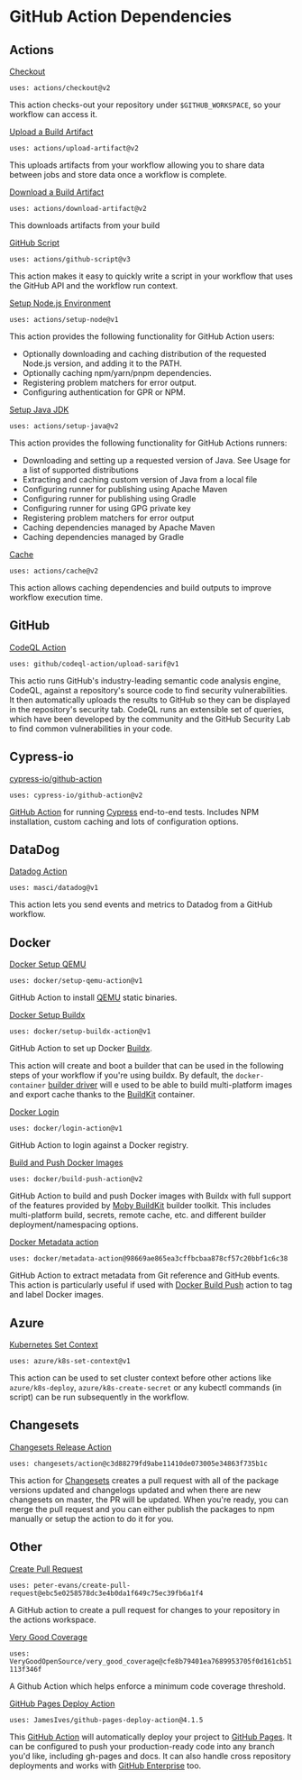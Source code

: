 # GitHub Action Dependencies

## Actions

[Checkout](https://github.com/marketplace/actions/checkout)

`uses: actions/checkout@v2`

This action checks-out your repository under `$GITHUB_WORKSPACE`, so your workflow can access it.

[Upload a Build Artifact](https://github.com/marketplace/actions/upload-a-build-artifact)

`uses: actions/upload-artifact@v2`

This uploads artifacts from your workflow allowing you to share data between jobs and store data once a workflow is complete.

[Download a Build Artifact](https://github.com/marketplace/actions/download-a-build-artifact)

`uses: actions/download-artifact@v2`

This downloads artifacts from your build

[GitHub Script](https://github.com/marketplace/actions/github-script)

`uses: actions/github-script@v3`

This action makes it easy to quickly write a script in your workflow that uses the GitHub API and the workflow run context.

[Setup Node.js Environment](https://github.com/marketplace/actions/setup-node-js-environment)

`uses: actions/setup-node@v1`

This action provides the following functionality for GitHub Action users:

- Optionally downloading and caching distribution of the requested Node.js version, and adding it to the PATH.
- Optionally caching npm/yarn/pnpm dependencies.
- Registering problem matchers for error output.
- Configuring authentication for GPR or NPM.

[Setup Java JDK](https://github.com/marketplace/actions/setup-java-jdk)

`uses: actions/setup-java@v2`

This action provides the following functionality for GitHub Actions runners:

- Downloading and setting up a requested version of Java. See Usage for a list of supported distributions
- Extracting and caching custom version of Java from a local file
- Configuring runner for publishing using Apache Maven
- Configuring runner for publishing using Gradle
- Configuring runner for using GPG private key
- Registering problem matchers for error output
- Caching dependencies managed by Apache Maven
- Caching dependencies managed by Gradle

[Cache](https://github.com/marketplace/actions/cache)

`uses: actions/cache@v2`

This action allows caching dependencies and build outputs to improve workflow execution time.

## GitHub

[CodeQL Action](https://github.com/github/codeql-action)

`uses: github/codeql-action/upload-sarif@v1`

This actio runs GitHub's industry-leading semantic code analysis engine, CodeQL, against a repository's source code to find security vulnerabilities. It then automatically uploads the results to GitHub so they can be displayed in the repository's security tab. CodeQL runs an extensible set of queries, which have been developed by the community and the GitHub Security Lab to find common vulnerabilities in your code.

## Cypress-io

[cypress-io/github-action](https://github.com/marketplace/actions/cypress-io)

`uses: cypress-io/github-action@v2`

[GitHub Action](https://docs.github.com/en/actions) for running [Cypress](https://www.cypress.io/) end-to-end tests. Includes NPM installation, custom caching and lots of configuration options.

## DataDog

[Datadog Action](https://github.com/marketplace/actions/datadog-action)

`uses: masci/datadog@v1`

This action lets you send events and metrics to Datadog from a GitHub workflow.

## Docker

[Docker Setup QEMU](https://github.com/marketplace/actions/docker-setup-qemu)

`uses: docker/setup-qemu-action@v1`

GitHub Action to install [QEMU](https://github.com/qemu/qemu) static binaries.

[Docker Setup Buildx](https://github.com/marketplace/actions/docker-setup-buildx)

`uses: docker/setup-buildx-action@v1`

GitHub Action to set up Docker [Buildx](https://github.com/docker/buildx).

This action will create and boot a builder that can be used in the following steps of your workflow if you're using buildx. By default, the `docker-container` [builder driver](https://github.com/docker/buildx/blob/master/docs/reference/buildx_create.md#driver) will e used to be able to build multi-platform images and export cache thanks to the [BuildKit](https://github.com/moby/buildkit) container.

[Docker Login](https://github.com/marketplace/actions/docker-login)

`uses: docker/login-action@v1`

GitHub Action to login against a Docker registry.

[Build and Push Docker Images](https://github.com/marketplace/actions/build-and-push-docker-images)

`uses: docker/build-push-action@v2`

GitHub Action to build and push Docker images with Buildx with full support of the features provided by [Moby BuildKit](https://github.com/moby/buildkit) builder toolkit. This includes multi-platform build, secrets, remote cache, etc. and different builder deployment/namespacing options.

[Docker Metadata action](https://github.com/marketplace/actions/docker-metadata-action)

`uses: docker/metadata-action@98669ae865ea3cffbcbaa878cf57c20bbf1c6c38`

GitHub Action to extract metadata from Git reference and GitHub events. This action is particularly useful if used with [Docker Build Push](https://github.com/docker/build-push-action) action to tag and label Docker images.

## Azure

[Kubernetes Set Context](https://github.com/marketplace/actions/kubernetes-set-context)

`uses: azure/k8s-set-context@v1`

This action can be used to set cluster context before other actions like `azure/k8s-deploy`, `azure/k8s-create-secret` or any kubectl commands (in script) can be run subsequently in the workflow.

## Changesets

[Changesets Release Action](https://github.com/changesets/action)

`uses: changesets/action@c3d88279fd9abe11410de073005e34863f735b1c`

This action for [Changesets](https://github.com/atlassian/changesets) creates a pull request with all of the package versions updated and changelogs updated and when there are new changesets on master, the PR will be updated. When you're ready, you can merge the pull request and you can either publish the packages to npm manually or setup the action to do it for you.

## Other

[Create Pull Request](https://github.com/peter-evans/create-pull-request)

`uses: peter-evans/create-pull-request@ebc5e0258578dc3e4b0da1f649c75ec39fb6a1f4`

A GitHub action to create a pull request for changes to your repository in the actions workspace.

[Very Good Coverage](https://github.com/VeryGoodOpenSource/very_good_coverage)

`uses: VeryGoodOpenSource/very_good_coverage@cfe8b79401ea7689953705f0d161cb51113f346f`

A Github Action which helps enforce a minimum code coverage threshold.

[GitHub Pages Deploy Action](https://github.com/JamesIves/github-pages-deploy-action)

`uses: JamesIves/github-pages-deploy-action@4.1.5`

This [GitHub Action](https://github.com/features/actions) will automatically deploy your project to [GitHub Pages](https://pages.github.com/). It can be configured to push your production-ready code into any branch you'd like, including gh-pages and docs. It can also handle cross repository deployments and works with [GitHub Enterprise](https://github.com/enterprise) too.
